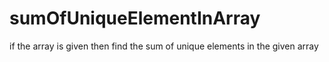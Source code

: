 # sumOfUniqueElementInArray

if the array is given then find the sum of unique elements in the given array
